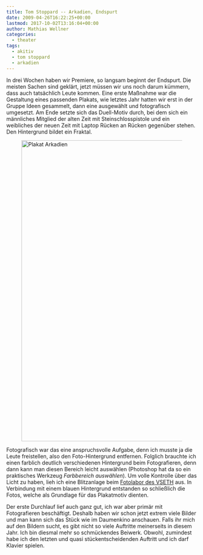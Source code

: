 ```yaml
---
title: Tom Stoppard -- Arkadien, Endspurt
date: 2009-04-26T16:22:25+00:00
lastmod: 2017-10-02T13:16:04+00:00
author: Mathias Wellner
categories:
  - theater
tags:
  - akitiv
  - tom stoppard
  - arkadien
---
```

In drei Wochen haben wir Premiere, so langsam beginnt der Endspurt. Die meisten Sachen sind geklärt, jetzt müssen wir uns noch darum kümmern, dass auch tatsächlich Leute kommen. Eine erste Maßnahme war die Gestaltung eines passenden Plakats, wie letztes Jahr hatten wir erst in der Gruppe Ideen gesammelt, dann eine ausgewählt und fotografisch umgesetzt. Am Ende setzte sich das Duell-Motiv durch, bei dem sich ein männliches Mitglied der alten Zeit mit Steinschlosspistole und ein weibliches der neuen Zeit mit Laptop Rücken an Rücken gegenüber stehen. Den Hintergrund bildet ein Fraktal.

<figure>
  <a href="http://www.flickr.com/photos/mwellner/3512096727/">
    <img alt="Plakat Arkadien" src="http://farm4.static.flickr.com/3417/3512096727_cc6bfea740_o.png" title="Plakat Arkadien" width="558" height="793" />
  </a>
</figure>
  
Fotografisch war das eine anspruchsvolle Aufgabe, denn ich musste ja die Leute freistellen, also den Foto-Hintergrund entfernen. Folglich brauchte ich einen farblich deutlich verschiedenen Hintergrund beim Fotografieren, denn dann kann man diesen Bereich leicht auswählen (Photoshop hat da so ein praktisches Werkzeug <em>Farbbereich auswählen</em>). Um volle Kontrolle über das Licht zu haben, lieh ich eine Blitzanlage beim <a href="http://www.fotolabor.ethz.ch/">Fotolabor des VSETH</a> aus. In Verbindung mit einem blauen Hintergrund entstanden so schließlich die Fotos, welche als Grundlage für das Plakatmotiv dienten.
  
Der erste Durchlauf lief auch ganz gut, ich war aber primär mit Fotografieren beschäftigt. Deshalb haben wir schon jetzt extrem viele Bilder und man kann sich das Stück wie im Daumenkino anschauen. Falls ihr mich auf den Bildern sucht, es gibt nicht so viele Auftritte meinerseits in diesem Jahr. Ich bin diesmal mehr so schmückendes Beiwerk. Obwohl, zumindest habe ich den letzten und quasi stückentscheidenden Auftritt und ich darf Klavier spielen.
